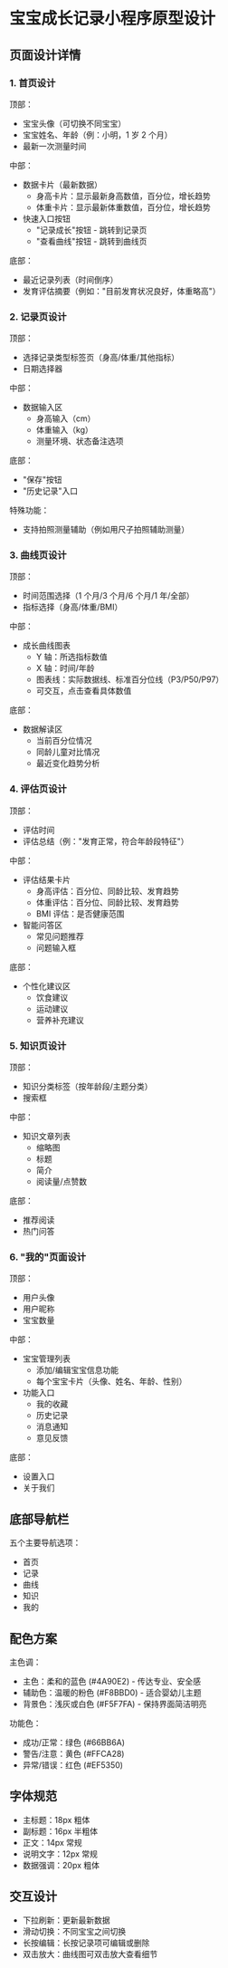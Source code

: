 # 宝宝成长记录小程序原型设计

## 页面设计详情

### 1. 首页设计

顶部：

- 宝宝头像（可切换不同宝宝）
- 宝宝姓名、年龄（例：小明，1 岁 2 个月）
- 最新一次测量时间

中部：

- 数据卡片（最新数据）
  - 身高卡片：显示最新身高数值，百分位，增长趋势
  - 体重卡片：显示最新体重数值，百分位，增长趋势
- 快速入口按钮
  - "记录成长"按钮 - 跳转到记录页
  - "查看曲线"按钮 - 跳转到曲线页

底部：

- 最近记录列表（时间倒序）
- 发育评估摘要（例如："目前发育状况良好，体重略高"）

### 2. 记录页设计

顶部：

- 选择记录类型标签页（身高/体重/其他指标）
- 日期选择器

中部：

- 数据输入区
  - 身高输入（cm）
  - 体重输入（kg）
  - 测量环境、状态备注选项

底部：

- "保存"按钮
- "历史记录"入口

特殊功能：

- 支持拍照测量辅助（例如用尺子拍照辅助测量）

### 3. 曲线页设计

顶部：

- 时间范围选择（1 个月/3 个月/6 个月/1 年/全部）
- 指标选择（身高/体重/BMI）

中部：

- 成长曲线图表
  - Y 轴：所选指标数值
  - X 轴：时间/年龄
  - 图表线：实际数据线、标准百分位线（P3/P50/P97）
  - 可交互，点击查看具体数值

底部：

- 数据解读区
  - 当前百分位情况
  - 同龄儿童对比情况
  - 最近变化趋势分析

### 4. 评估页设计

顶部：

- 评估时间
- 评估总结（例："发育正常，符合年龄段特征"）

中部：

- 评估结果卡片
  - 身高评估：百分位、同龄比较、发育趋势
  - 体重评估：百分位、同龄比较、发育趋势
  - BMI 评估：是否健康范围
- 智能问答区
  - 常见问题推荐
  - 问题输入框

底部：

- 个性化建议区
  - 饮食建议
  - 运动建议
  - 营养补充建议

### 5. 知识页设计

顶部：

- 知识分类标签（按年龄段/主题分类）
- 搜索框

中部：

- 知识文章列表
  - 缩略图
  - 标题
  - 简介
  - 阅读量/点赞数

底部：

- 推荐阅读
- 热门问答

### 6. "我的"页面设计

顶部：

- 用户头像
- 用户昵称
- 宝宝数量

中部：

- 宝宝管理列表
  - 添加/编辑宝宝信息功能
  - 每个宝宝卡片（头像、姓名、年龄、性别）
- 功能入口
  - 我的收藏
  - 历史记录
  - 消息通知
  - 意见反馈

底部：

- 设置入口
- 关于我们

## 底部导航栏

五个主要导航选项：

- 首页
- 记录
- 曲线
- 知识
- 我的

## 配色方案

主色调：

- 主色：柔和的蓝色 (#4A90E2) - 传达专业、安全感
- 辅助色：温暖的粉色 (#F8BBD0) - 适合婴幼儿主题
- 背景色：浅灰或白色 (#F5F7FA) - 保持界面简洁明亮

功能色：

- 成功/正常：绿色 (#66BB6A)
- 警告/注意：黄色 (#FFCA28)
- 异常/错误：红色 (#EF5350)

## 字体规范

- 主标题：18px 粗体
- 副标题：16px 半粗体
- 正文：14px 常规
- 说明文字：12px 常规
- 数据强调：20px 粗体

## 交互设计

- 下拉刷新：更新最新数据
- 滑动切换：不同宝宝之间切换
- 长按编辑：长按记录项可编辑或删除
- 双击放大：曲线图可双击放大查看细节
